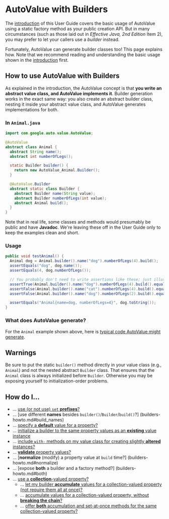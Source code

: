 # AutoValue with Builders

The [introduction](index.md) of this User Guide covers the basic usage of
AutoValue using a static factory method as your public creation API. But in many
circumstances (such as those laid out in *Effective Java, 2nd Edition* Item 2),
you may prefer to let your callers use a *builder* instead.

Fortunately, AutoValue can generate builder classes too! This page explains how.
Note that we recommend reading and understanding the basic usage shown in the
[introduction](index.md) first.


## How to use AutoValue with Builders<a name="howto"></a>

As explained in the introduction, the AutoValue concept is that **you write an
abstract value class, and AutoValue implements it**. Builder generation works in
the exact same way: you also create an abstract builder class, nesting it inside
your abstract value class, and AutoValue generates implementations for both.

### In `Animal.java`<a name="example_java"></a>

```java
import com.google.auto.value.AutoValue;

@AutoValue
abstract class Animal {
  abstract String name();
  abstract int numberOfLegs();

  static Builder builder() {
    return new AutoValue_Animal.Builder();
  }

  @AutoValue.Builder
  abstract static class Builder {
    abstract Builder name(String value);
    abstract Builder numberOfLegs(int value);
    abstract Animal build();
  }
}
```

Note that in real life, some classes and methods would presumably be public and
have **Javadoc**. We're leaving these off in the User Guide only to keep the
examples clean and short.

### Usage<a name="usage"></a>

```java
public void testAnimal() {
  Animal dog = Animal.builder().name("dog").numberOfLegs(4).build();
  assertEquals("dog", dog.name());
  assertEquals(4, dog.numberOfLegs());

  // You probably don't need to write assertions like these; just illustrating.
  assertTrue(Animal.builder().name("dog").numberOfLegs(4).build().equals(dog));
  assertFalse(Animal.builder().name("cat").numberOfLegs(4).build().equals(dog));
  assertFalse(Animal.builder().name("dog").numberOfLegs(2).build().equals(dog));

  assertEquals("Animal{name=dog, numberOfLegs=4}", dog.toString());
}
```

### What does AutoValue generate?<a name="generated"></a>

For the `Animal` example shown above, here is [typical code AutoValue might
generate](generated-builder-example.md).

## Warnings<a name="warnings"></a>

Be sure to put the static `builder()` method directly in your value class (e.g.,
`Animal`) and not the nested abstract `Builder` class. That ensures that the
`Animal` class is always initialized before `Builder`. Otherwise you may be
exposing yourself to initialization-order problems.

## How do I...<a name="howto"></a>

*   ... [use (or not use) `set` **prefixes**?](builders-howto.md#beans)
*   ... [use different **names** besides `builder()`/`Builder`/`build()`?]
    (builders-howto.md#build_names)
*   ... [specify a **default** value for a property?](builders-howto.md#default)
*   ... [initialize a builder to the same property values as an **existing**
    value instance](builders-howto.md#to_builder)
*   ... [include `with-` methods on my value class for creating slightly
    **altered** instances?](builders-howto.md#withers)
*   ... [**validate** property values?](builders-howto.md#validate)
*   ... [**normalize** (modify) a property value at `build` time?]
    (builders-howto.md#normalize)
*   ... [expose **both** a builder and a factory method?]
    (builders-howto.md#both)
*   ... [use a **collection**-valued property?](builders-howto.md#collection)
    *   ... [let my builder **accumulate** values for a collection-valued
        property (not require them all at once)?](builders-howto.md#accumulate)
    *   ... [accumulate values for a collection-valued property, without
        **breaking the chain**?](builders-howto.md#add)
    *   ... [offer **both** accumulation and set-at-once methods for the same
        collection-valued property?](builders-howto.md#collection_both)
